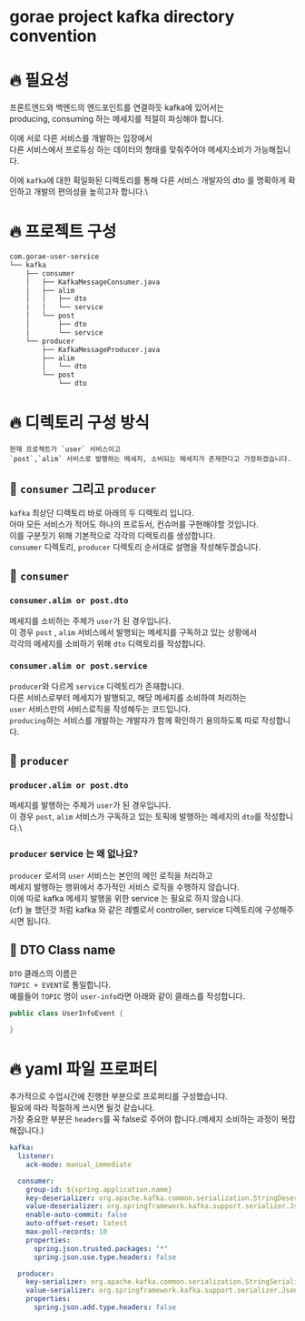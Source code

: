 # gorae project kafka directory convention

# 🔥 필요성

프론트엔드와 백엔드의 엔드포인트를 연결하듯 kafka에 있어서는\
producing, consuming 하는 메세지를 적절히 파싱해야 합니다.

이에 서로 다른 서비스를 개발하는 입장에서\
다른 서비스에서 프로듀싱 하는 데이터의 형태를 맞춰주어야 메세지소비가 가능해집니다.

이에 `kafka`에 대한 획일화된 디렉토리를 통해
다른 서비스 개발자의 dto 를 명확하게 확인하고 개발의 편의성을 높히고자 합니다.\

# 🔥 프로젝트 구성
```markdown
com.gorae-user-service
└── kafka                     
    ├── consumer
    │   ├── KafkaMessageConsumer.java   
    │   ├── alim             
    │   │   ├── dto          
    │   │   └── service      
    │   └── post             
    │       ├── dto
    │       └── service
    └── producer       
        ├── KafkaMessageProducer.java   
        ├── alim
        │   └── dto
        └── post
            └── dto
```

# 🔥 디렉토리 구성 방식

```
현재 프로젝트가 `user` 서비스이고
`post`,`alim` 서비스로 발행하는 메세지, 소비되는 메세지가 존재한다고 가정하겠습니다.
```

## 💠 `consumer` 그리고 `producer`
`kafka` 최상단 디렉토리 바로 아래의 두 디렉토리 입니다.\
아마 모든 서비스가 적어도 하나의 프로듀서, 컨슈머를 구현해야할 것입니다.\
이를 구분짓기 위해 기본적으로 각각의 디렉토리를 생성합니다.\
`consumer` 디렉토리, `producer` 디렉토리 순서대로 설명을 작성해두겠습니다.

## 💠 `consumer`
### `consumer.alim or post.dto`
메세지를 소비하는 주체가 `user`가 된 경우입니다.\
이 경우 `post` , `alim` 서비스에서 발행되는 메세지를 구독하고 있는 상황에서\
각각의 메세지를 소비하기 위해 `dto` 디렉토리를 작성합니다.

### `consumer.alim or post.service`
`producer`와 다르게 `service` 디렉토리가 존재합니다.\
다른 서비스로부터 메세지가 발행되고, 해당 메세지를 소비하여 처리하는\
`user` 서비스만의 서비스로직을 작성해두는 코드입니다.\
`producing`하는 서비스를 개발하는 개발자가 함께 확인하기 용의하도록 따로 작성합니다.

## 💠 `producer`
### `producer.alim or post.dto`
메세지를 발행하는 주체가 `user`가 된 경우입니다.\
이 경우 `post`, `alim` 서비스가 구독하고 있는 토픽에 발행하는 메세지의 `dto`를 작성합니다.\

### `producer` service 는 왜 없나요?
`producer` 로서의 `user` 서비스는 본인의 메인 로직을 처리하고\
메세지 발행하는 행위에서 추가적인 서비스 로직을 수행하지 않습니다.\
이에 따로 kafka 메세지 발행을 위한 service 는 필요로 하지 않습니다.\
(cf) 늘 했던것 처럼 kafka 와 같은 레벨로서 controller, service 디렉토리에 구성해주시면 됩니다.

## 💠 DTO Class name
`DTO` 클래스의 이름은\
`TOPIC + EVENT`로 통일합니다.\
예를들어 `TOPIC` 명이 `user-info`라면 아래와 같이 클래스를 작성합니다.
```java
public class UserInfoEvent {
    
}
```

# 🔥 yaml 파일 프로퍼티

추가적으로 수업시간에 진행한 부분으로 프로퍼티를 구성했습니다.\
필요에 따라 적절하게 쓰시면 될것 같습니다.\
가장 중요한 부분은 `headers`를 꼭 false로 주어야 합니다.(메세지 소비하는 과정이 복잡해집니다.)
```yaml
kafka:
  listener:
    ack-mode: manual_immediate

  consumer:
    group-id: ${spring.application.name}
    key-deserializer: org.apache.kafka.common.serialization.StringDeserializer
    value-deserializer: org.springframework.kafka.support.serializer.JsonDeserializer
    enable-auto-commit: false
    auto-offset-reset: latest
    max-poll-records: 10
    properties:
      spring.json.trusted.packages: "*"
      spring.json.use.type.headers: false

  producer:
    key-serializer: org.apache.kafka.common.serialization.StringSerializer
    value-serializer: org.springframework.kafka.support.serializer.JsonSerializer
    properties:
      spring.json.add.type.headers: false
```

